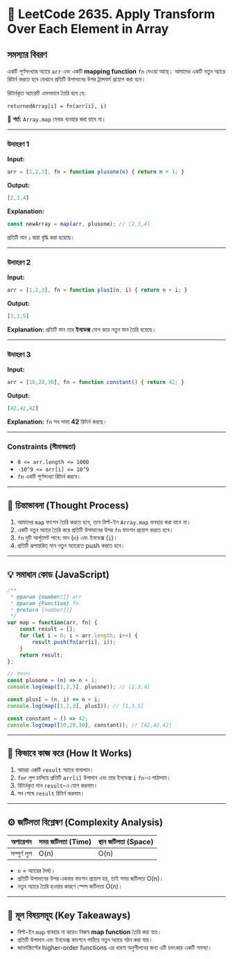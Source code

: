 # 🚀 LeetCode 2635. Apply Transform Over Each Element in Array

## সমস্যার বিবরণ

একটি পূর্ণসংখ্যার অ্যারে `arr` এবং একটি **mapping function** `fn` দেওয়া আছে। আমাদের একটি নতুন অ্যারে রিটার্ন করতে হবে যেখানে প্রতিটি উপাদানের উপর ট্রান্সফর্ম প্রয়োগ করা হবে।

রিটার্নকৃত অ্যারেটি এমনভাবে তৈরি হবে যে:

```
returnedArray[i] = fn(arr[i], i)
```

📌 **শর্ত:** `Array.map` মেথড ব্যবহার করা যাবে না।

---

### উদাহরণ 1

**Input:**

```javascript
arr = [1,2,3], fn = function plusone(n) { return n + 1; }
```

**Output:**

```javascript
[2,3,4]
```

**Explanation:**

```javascript
const newArray = map(arr, plusone); // [2,3,4]
```

প্রতিটি মান ১ দ্বারা বৃদ্ধি করা হয়েছে।

---

### উদাহরণ 2

**Input:**

```javascript
arr = [1,2,3], fn = function plusI(n, i) { return n + i; }
```

**Output:**

```javascript
[1,3,5]
```

**Explanation:**
প্রতিটি মান তার **ইনডেক্স** যোগ করে নতুন মান তৈরি হয়েছে।

---

### উদাহরণ 3

**Input:**

```javascript
arr = [10,20,30], fn = function constant() { return 42; }
```

**Output:**

```javascript
[42,42,42]
```

**Explanation:**
`fn` সব সময় **42** রিটার্ন করছে।

---

### Constraints (সীমাবদ্ধতা)

* `0 <= arr.length <= 1000`
* `-10^9 <= arr[i] <= 10^9`
* `fn` একটি পূর্ণসংখ্যা রিটার্ন করবে।

---

## 🔹 চিন্তাভাবনা (Thought Process)

1. আমাদের `map` ফাংশন তৈরি করতে হবে, তবে বিল্ট-ইন `Array.map` ব্যবহার করা যাবে না।
2. একটি নতুন অ্যারে তৈরি করে প্রতিটি উপাদানের উপর `fn` ফাংশন প্রয়োগ করতে হবে।
3. `fn` দুটি আর্গুমেন্ট পাবে: মান (`n`) এবং ইনডেক্স (`i`)।
4. প্রতিটি রূপান্তরিত মান নতুন অ্যারেতে push করতে হবে।

---

## 💡 সমাধান কোড (JavaScript)

```javascript
/**
 * @param {number[]} arr
 * @param {Function} fn
 * @return {number[]}
 */
var map = function(arr, fn) {
    const result = [];
    for (let i = 0; i < arr.length; i++) {
        result.push(fn(arr[i], i));
    }
    return result;
};

// উদাহরণ
const plusone = (n) => n + 1;
console.log(map([1,2,3], plusone)); // [2,3,4]

const plusI = (n, i) => n + i;
console.log(map([1,2,3], plusI)); // [1,3,5]

const constant = () => 42;
console.log(map([10,20,30], constant)); // [42,42,42]
```

---

## 🔹 কিভাবে কাজ করে (How It Works)

1. আমরা একটি `result` অ্যারে বানালাম।
2. `for` লুপ চালিয়ে প্রতিটি `arr[i]` উপাদান এবং তার ইনডেক্স `i` `fn`-এ পাঠালাম।
3. রিটার্নকৃত মান `result`-এ যোগ করলাম।
4. সব শেষে `result` রিটার্ন করলাম।

---

## ⚙️ জটিলতা বিশ্লেষণ (Complexity Analysis)

| অপারেশন      | সময় জটিলতা (Time) | স্থান জটিলতা (Space) |
| ------------ | ------------------ | -------------------- |
| সম্পূর্ণ লুপ | O(n)               | O(n)                 |

* `n` = অ্যারের দৈর্ঘ্য।
* প্রতিটি উপাদানের উপর একবার ফাংশন প্রয়োগ হয়, তাই সময় জটিলতা O(n)।
* নতুন অ্যারে তৈরি হওয়ার কারণে স্পেস জটিলতা O(n)।

---

## 🔹 মূল বিষয়সমূহ (Key Takeaways)

* বিল্ট-ইন `map` ব্যবহার না করেও নিজস্ব **map function** তৈরি করা যায়।
* প্রতিটি উপাদান এবং ইনডেক্স ফাংশনে পাঠিয়ে নতুন অ্যারে গঠন করা যায়।
* জাভাস্ক্রিপ্টের higher-order functions এর ধারণা অনুশীলনের জন্য এটি চমৎকার একটি সমস্যা।











